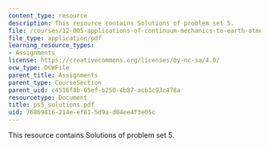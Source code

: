 ```yaml
---
content_type: resource
description: This resource contains Solutions of problem set 5.
file: /courses/12-005-applications-of-continuum-mechanics-to-earth-atmospheric-and-planetary-sciences-spring-2006/76869816214eef815d9ad04ee4f3e05c_ps5_solutions.pdf
file_type: application/pdf
learning_resource_types:
- Assignments
license: https://creativecommons.org/licenses/by-nc-sa/4.0/
ocw_type: OCWFile
parent_title: Assignments
parent_type: CourseSection
parent_uid: c4516f8b-65ef-b250-4b87-acb3c93c478a
resourcetype: Document
title: ps5_solutions.pdf
uid: 76869816-214e-ef81-5d9a-d04ee4f3e05c
---
```

This resource contains Solutions of problem set 5.